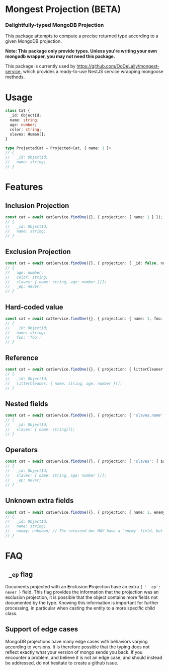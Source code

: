 # Mongest Projection (BETA)

### Delightfully-typed MongoDB Projection

This package attempts to compute a precise returned type according to a given MongoDB projection.

**Note: This package only provide types. Unless you're writing your own mongodb wrapper, you may not need this package.**

This package is currently used by https://github.com/OoDeLally/mongest-service, which provides a ready-to-use NestJS service wrapping mongoose methods.

# Usage

```ts
class Cat {
  _id: ObjectId;
  name: string;
  age: number;
  color: string;
  slaves: Human[];
}

type ProjectedCat = Projected<Cat, { name: 1 }>
// {
//   _id: ObjectId;
//   name: string;
// }
```

# Features

## Inclusion Projection

```ts
const cat = await catService.findOne({}, { projection: { name: 1 } });
// {
//   _id: ObjectId;
//   name: string;
// }
```

## Exclusion Projection

```ts
const cat = await catService.findOne({}, { projection: { _id: false, name: 0 } });
// {
//   age: number;
//   color: string;
//   slaves: { name: string, age: number }[];
//   _ep: never;
// }
```

## Hard-coded value

```ts
const cat = await catService.findOne({}, { projection: { name: 1, foo: 'foo' } });
// {
//   _id: ObjectId;
//   name: string;
//   foo: 'foo';
// }
```

## Reference

```ts
const cat = await catService.findOne({}, { projection: { litterCleaner: '$slaves' } });
// {
//   _id: ObjectId;
//   litterCleaner: { name: string, age: number }[];
// }
```

## Nested fields

```ts
const cat = await catService.findOne({}, { projection: { 'slaves.name': 1 } });
// {
//   _id: ObjectId;
//   slaves: { name: string}[];
// }
```

## Operators

```ts
const cat = await catService.findOne({}, { projection: { 'slaves': { $slice: [0, 2]} } });
// {
//   _id: ObjectId;
//   slaves: { name: string, age: number }[];
//   _ep: never;
// }
```

## Unknown extra fields

```ts
const cat = await catService.findOne({}, { projection: { name: 1, enemy: 1 } });
// {
//   _id: ObjectId;
//   name: string;
//   enemy: unknown; // The returned doc MAY have a `enemy` field, but the `Cat` class does not provide a type.
// }
```


# FAQ

## ` _ep` flag

Documents projected with an **E**nclusion **P**rojection have an extra `{ ' _ep': never }` field.
This flag provides the information that the projection was an exclusion projection, it is possible that the object contains more fields not documented by the type.
Knowing this information is important for further processing, in particular when casting the entity to a more specific child class.

## Support of edge cases

MongoDB projections have many edge cases with behaviors varying according to versions. It is therefore possible that the typing does not reflect exactly what your version of mongo sends you back. If you encounter a problem, and believe it is not an edge case, and should instead be addressed, do not hesitate to create a github issue.
